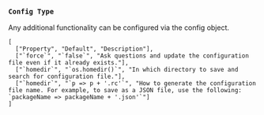
### `Config Type`

Any additional functionality can be configured via the config object.

```table
[
  ["Property", "Default", "Description"],
  ["`force`", "`false`", "Ask questions and update the configuration file even if it already exists."],
  ["`homedir`", "`os.homedir()`", "In which directory to save and search for configuration file."],
  ["`homedir`", "`p => p + '.rc'`", "How to generate the configuration file name. For example, to save as a JSON file, use the following: `packageName => packageName + '.json'`"]
]
```

